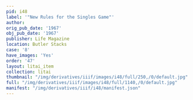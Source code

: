 ```yaml
---
pid: i48
label: '"New Rules for the Singles Game"'
author:
orig_pub_date: '1967'
obj_pub_date: '1967'
publisher: Life Magazine
location: Butler Stacks
case: '8'
have_images: 'Yes'
order: '47'
layout: litai_item
collection: litai
thumbnail: "/img/derivatives/iiif/images/i48/full/250,/0/default.jpg"
full: "/img/derivatives/iiif/images/i48/full/1140,/0/default.jpg"
manifest: "/img/derivatives/iiif/i48/manifest.json"
---
```

